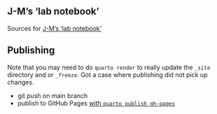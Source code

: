 ## J-M’s ‘lab notebook’

Sources for [J-M’s ‘lab notebook’](https://jmp75.github.io/work-blog)

## Publishing

Note that you may need to do `quarto render` to really update the `_site` directory and or `_freeze`. Got a case where publishing did not pick up changes.

* git push on main branch
* publish to GitHub Pages [with `quarto publish gh-pages`](https://quarto.org/docs/publishing/github-pages.html#publish-command)